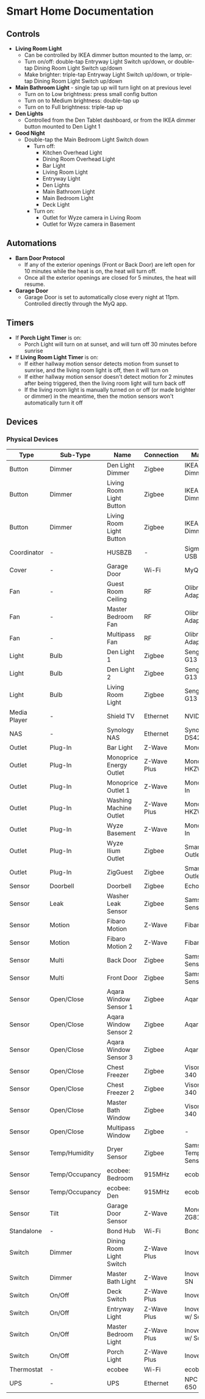 # Smart Home Documentation

## Controls
- **Living Room Light**
    - Can be controlled by IKEA dimmer button mounted to the lamp, or:
    - Turn on/off: double-tap Entryway Light Switch up/down, or double-tap Dining Room Light Switch up/down
    - Make brighter: triple-tap Entryway Light Switch up/down, or triple-tap Dining Room Light Switch up/down
- **Main Bathroom Light** - single tap up will turn light on at previous level
    - Turn on to Low brightness: press small config button
    - Turn on to Medium brightness: double-tap up
    - Turn on to Full brightness: triple-tap up
- **Den Lights**
    - Controlled from the Den Tablet dashboard, or from the IKEA dimmer button mounted to Den Light 1
- **Good Night**
    - Double-tap the Main Bedroom Light Switch down
        - Turn off:
            - Kitchen Overhead Light
            - Dining Room Overhead Light
            - Bar Light
            - Living Room Light
            - Entryway Light
            - Den Lights
            - Main Bathroom Light
            - Main Bedroom Light
            - Deck Light
         - Turn on:
            - Outlet for Wyze camera in Living Room
            - Outlet for Wyze camera in Basement

## Automations
- **Barn Door Protocol**
    - If any of the exterior openings (Front or Back Door) are left open for 10 minutes while the heat is on, the heat will turn off.
    - Once all the exterior openings are closed for 5 minutes, the heat will resume.
- **Garage Door**
   - Garage Door is set to automatically close every night at 11pm. Controlled directly through the MyQ app.

## Timers
- If **Porch Light Timer** is on:
    - Porch Light will turn on at sunset, and will turn off 30 minutes before sunrise
- If **Living Room Light Timer** is on:
    - If either hallway motion sensor detects motion from sunset to sunrise, and the living room light is off, then it will turn on
    - If either hallway motion sensor doesn't detect motion for 2 minutes after being triggered, then the living room light will turn back off
    - If the living room light is manually turned on or off (or made brighter or dimmer) in the meantime, then the motion sensors won't automatically turn it off

## Devices

### Physical Devices

| Type         | Sub-Type       | Name                     | Connection  | Make/Model                 |
| ------------ | -------------- | ------------------------ | ----------- | -------------------------- |
| Button       | Dimmer         | Den Light Dimmer         | Zigbee      | IKEA Tradfri Dimmer        |
| Button       | Dimmer         | Living Room Light Button | Zigbee      | IKEA Tradfri Dimmer        |
| Button       | Dimmer         | Living Room Light Button | Zigbee      | IKEA Tradfri Dimmer        |
| Coordinator  | \-             | HUSBZB                   | \-          | Sigma Designs USB Adapter 
| Cover        | \-             | Garage Door              | Wi-Fi       | MyQ Liftmaster             |
| Fan          | \-             | Guest Room Ceiling       | RF          | Olibra RF Adapter          |
| Fan          | \-             | Master Bedroom Fan       | RF          | Olibra RF Adapter          |
| Fan          | \-             | Multipass Fan            | RF          | Olibra RF Adapter          |
| Light        | Bulb           | Den Light 1              | Zigbee      | Sengled E11-G13            |
| Light        | Bulb           | Den Light 2              | Zigbee      | Sengled E11-G13            |
| Light        | Bulb           | Living Room Light        | Zigbee      | Sengled E11-G13            |
| Media Player | \-             | Shield TV                | Ethernet    | NVIDIA Shield              |
| NAS          | \-             | Synology NAS             | Ethernet    | Synology DS420j            |
| Outlet       | Plug-In        | Bar Light                | Z-Wave      | Monoprice/Jasco            |
| Outlet       | Plug-In        | Monoprice Energy Outlet  | Z-Wave Plus | Monoprice HKZW-SO03        |
| Outlet       | Plug-In        | Monoprice Outlet 1       | Z-Wave      | Monoprice Plug-In          |
| Outlet       | Plug-In        | Washing Machine Outlet   | Z-Wave Plus | Monoprice HKZW-SO03        |
| Outlet       | Plug-In        | Wyze Basement            | Z-Wave      | Monoprice Plug-In          |
| Outlet       | Plug-In        | Wyze Ilium Outlet        | Zigbee      | SmartThings Outlet v4      |
| Outlet       | Plug-In        | ZigGuest                 | Zigbee      | SmartThings Outlet v4      |
| Sensor       | Doorbell       | Doorbell                 | Zigbee      | Echostar Bell              |
| Sensor       | Leak           | Washer Leak Sensor       | Zigbee      | Samsung Leak Sensor        |
| Sensor       | Motion         | Fibaro Motion            | Z-Wave      | Fibaro FGMS001             |
| Sensor       | Motion         | Fibaro Motion 2          | Z-Wave      | Fibaro FGMS001             |
| Sensor       | Multi          | Back Door                | Zigbee      | Samsung Multi-Sensor       |
| Sensor       | Multi          | Front Door               | Zigbee      | Samsung Multi-Sensor       |
| Sensor       | Open/Close     | Aqara Window Sensor 1    | Zigbee      | Aqara                      |
| Sensor       | Open/Close     | Aqara Window Sensor 2    | Zigbee      | Aqara                      |
| Sensor       | Open/Close     | Aqara Window Sensor 3    | Zigbee      | Aqara                      |
| Sensor       | Open/Close     | Chest Freezer            | Zigbee      | Visonic MCT-340 E          |
| Sensor       | Open/Close     | Chest Freezer 2          | Zigbee      | Visonic MCT-340 E          |
| Sensor       | Open/Close     | Master Bath Window       | Zigbee      | Visonic MCT-340 E          |
| Sensor       | Open/Close     | Multipass Window         | Zigbee      | \-                         |
| Sensor       | Temp/Humidity  | Dryer Sensor             | Zigbee      | Samsung Temperature Sensor |
| Sensor       | Temp/Occupancy | ecobee: Bedroom          | 915MHz      | ecobee                     |
| Sensor       | Temp/Occupancy | ecobee: Den              | 915MHz      | ecobee                     |
| Sensor       | Tilt           | Garage Door Sensor       | Z-Wave      | Monoprice ZG8101           |
| Standalone   | \-             | Bond Hub                 | Wi-Fi       | Bond                       |
| Switch       | Dimmer         | Dining Room Light Switch | Z-Wave Plus | Inovelli NZW31             |
| Switch       | Dimmer         | Master Bath Light        | Z-Wave      | Inovelli LZW31-SN          |
| Switch       | On/Off         | Deck Switch              | Z-Wave Plus | Inovelli NZW30             |
| Switch       | On/Off         | Entryway Light           | Z-Wave Plus | Inovelli NZW30 w/ Scenes   |
| Switch       | On/Off         | Master Bedroom Light     | Z-Wave Plus | Inovelli NZW30 w/ Scenes   |
| Switch       | On/Off         | Porch Light              | Z-Wave Plus | Inovelli NZW30             |
| Thermostat   | \-             | ecobee                   | Wi-Fi       | ecobee 3                   |
| UPS          | \-             | UPS                      | Ethernet    | NPC Back-UPS 650           |
